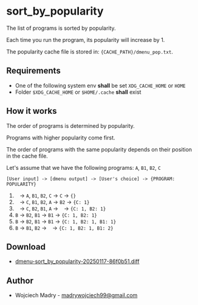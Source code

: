 sort_by_popularity
=============

The list of programs is sorted by popularity.

Each time you run the program, its popularity will increase by 1.

The popularity cache file is stored in: `{CACHE_PATH}/dmenu_pop.txt`.

Requirements
------------

* One of the following system env **shall** be set `XDG_CACHE_HOME` or `HOME`
* Folder `$XDG_CACHE_HOME` or `$HOME/.cache` **shall** exist

How it works
------------

The order of programs is determined by popularity.

Programs with higher popularity come first.

The order of programs with the same popularity depends on their position in the cache file.

Let's assume that we have the following programs: `A`, `B1`, `B2`, `C`

`[User input] -> [dmenu output] -> [User's choice] -> {PROGRAM: POPULARITY}`

1. ` ` -> `A`, `B1`, `B2`, `C` -> `C` -> `{}`
2. ` ` -> `C`, `B1`, `B2`, `A` -> `B2` -> `{C: 1}`
3. ` ` -> `C`, `B2`, `B1`, `A` -> ` ` -> `{C: 1, B2: 1}`
4. `B` -> `B2`, `B1` -> `B1` -> `{C: 1, B2: 1}`
5. `B` -> `B2`, `B1` -> `B1` -> `{C: 1, B2: 1, B1: 1}`
6. `B` -> `B1`, `B2` -> ` ` -> `{C: 1, B2: 1, B1: 2}`

Download
--------
* [dmenu-sort_by_popularity-20250117-86f0b51.diff](dmenu-sort_by_popularity-20250117-86f0b51.diff)

Author
------
* Wojciech Madry - <madrywojciech99@gmail.com>
